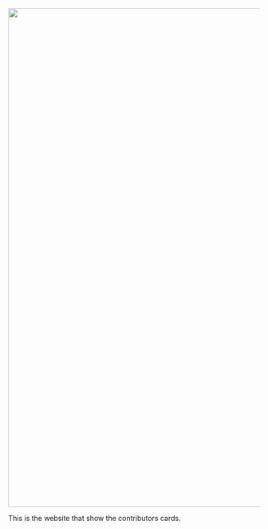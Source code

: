 
<img width="1000" height="1000" src="https://github.com/Yuji-Itadorii/HacktoberFest2022/blob/main/MyFirstContribution/userImageData/logo.png" />

This is the website that show the contributors cards.
